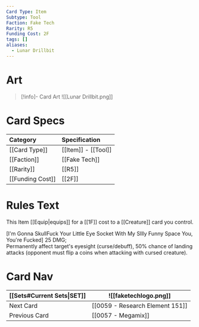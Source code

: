 ```yaml
---
Card Type: Item
Subtype: Tool
Faction: Fake Tech
Rarity: R5
Funding Cost: 2F
tags: []
aliases:
  - Lunar Drillbit
---
```

# Art

> [!info]- Card Art
> ![[Lunar Drillbit.png]]

# Card Specs

| Category | Specification| 
| :--- | :--- |
| [[Card Type]] | [[Item]] - [[Tool]] |  
| [[Faction]] | [[Fake Tech]] | 
| [[Rarity]] | [[R5]] |  
| [[Funding Cost]] | [[2F]] |  

# Rules Text  

This Item [[Equip|equips]] for a [[1F]] cost to a [[Creature]] card you control.  

[I'm Gonna SkullFuck Your Little Eye Socket With My SIlly Funny Space You, You're Fucked] 25 DMG;  
Permanently affect target's eyesight (curse/debuff), 50% chance of landing attacks (opponent must flip a coins when attacking with cursed creature).  

# Card Nav

| [[Sets#Current Sets\|SET]]           | ![[faketechlogo.png]]          |
| ------------- | ------------------------------ |
| Next Card     | [[0059 - Research Element 151]] |
| Previous Card | [[0057 - Megamix]]         |

